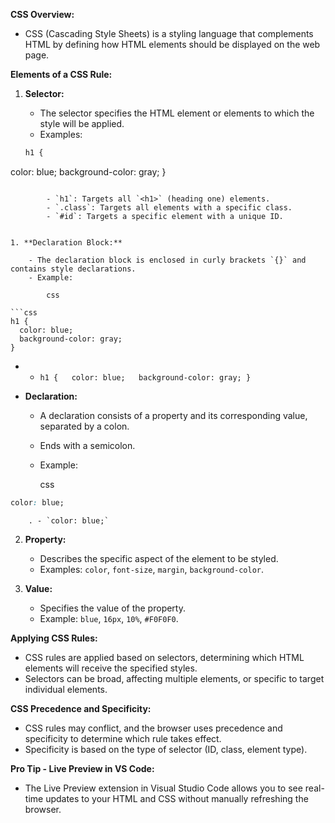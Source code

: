 **CSS Overview:**

- CSS (Cascading Style Sheets) is a styling language that complements HTML by defining how HTML elements should be displayed on the web page.

**Elements of a CSS Rule:**

1. **Selector:**
    
    - The selector specifies the HTML element or elements to which the style will be applied.
    - Examples:
    ```css
    h1 {
  color: blue;
  background-color: gray;
}
```

        - `h1`: Targets all `<h1>` (heading one) elements.
        - `.class`: Targets all elements with a specific class.
        - `#id`: Targets a specific element with a unique ID.


1. **Declaration Block:**
    
    - The declaration block is enclosed in curly brackets `{}` and contains style declarations.
    - Example:
        
        css

```css
h1 {
  color: blue;
  background-color: gray;
}
```
        

- - `h1 {   color: blue;   background-color: gray; }`
        
- **Declaration:**
    
    - A declaration consists of a property and its corresponding value, separated by a colon.
    - Ends with a semicolon.
    - Example:
        
        css

```css
color: blue;
```
        . - `color: blue;`
        
2. **Property:**
    
    - Describes the specific aspect of the element to be styled.
    - Examples: `color`, `font-size`, `margin`, `background-color`.
3. **Value:**
    
    - Specifies the value of the property.
    - Example: `blue`, `16px`, `10%`, `#F0F0F0`.

**Applying CSS Rules:**

- CSS rules are applied based on selectors, determining which HTML elements will receive the specified styles.
- Selectors can be broad, affecting multiple elements, or specific to target individual elements.

**CSS Precedence and Specificity:**

- CSS rules may conflict, and the browser uses precedence and specificity to determine which rule takes effect.
- Specificity is based on the type of selector (ID, class, element type).

**Pro Tip - Live Preview in VS Code:**

- The Live Preview extension in Visual Studio Code allows you to see real-time updates to your HTML and CSS without manually refreshing the browser.
